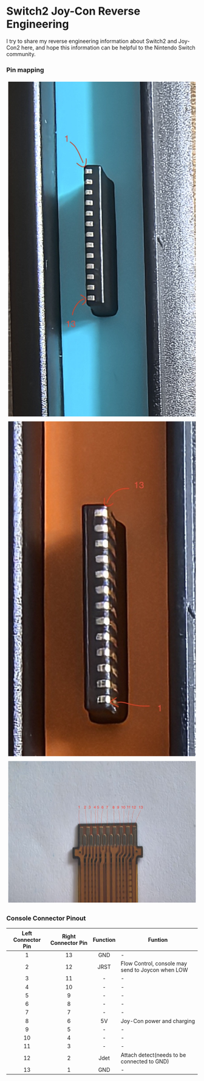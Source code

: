 # Switch2 Joy-Con Reverse Engineering
I try to share my reverse engineering information about Switch2 and Joy-Con2 here, and hope this information can be helpful to the Nintendo Switch community.

### Pin mapping
<div style="text-align: center;"> 
  <div style="display: inline-block; margin: 5px;">
    <img src="./images/left_connector.jpg" alt="Left Connector">
  </div>
  <div style="display: inline-block; margin: 5px;">
    <img src="./images/right_connector.jpg" alt="Right Connector">
  </div>
  <div style="display: inline-block; margin: 5px;">
    <img src="./images/golden_finger.png" alt="Golden_Finger">
  </div>
</div>
      

### Console Connector Pinout

| Left Connector Pin | Right Connector Pin|           Function            |                                                       Funtion                                                                       |
|:------------------:|:------------------:|:-----------------------------:| ----------------------------------------------------------------------------------------------------------------------------------- |
|           1        |         13         |              GND              |                                                          -                                                                          |
|           2        |         12         |              JRST             |                                   Flow Control, console may send to Joycon when LOW                                                 |
|           3        |         11         |               -               |                                                          -                                                                          |
|           4        |         10         |               -               |                                                          -                                                                          |
|           5        |          9         |               -               |                                                          -                                                                          |
|           6        |          8         |               -               |                                                          -                                                                          |
|           7        |          7         |               -               |                                                          -                                                                          |
|           8        |          6         |              5V               |                                              Joy-Con power and charging                                                             |
|           9        |          5         |               -               |                                                          -                                                                          |
|          10        |          4         |               -               |                                                          -                                                                          |
|          11        |          3         |               -               |                                                          -                                                                          |
|          12        |          2         |              Jdet             |                                          Attach detect(needs to be connected to GND)                                                |
|          13        |          1         |              GND              |                                                          -                                                                          |


